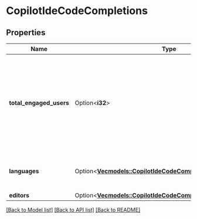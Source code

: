 # CopilotIdeCodeCompletions

## Properties

Name | Type | Description | Notes
------------ | ------------- | ------------- | -------------
**total_engaged_users** | Option<**i32**> | Number of users who accepted at least one Copilot code suggestion, across all active editors. Includes both full and partial acceptances. | [optional]
**languages** | Option<[**Vec<models::CopilotIdeCodeCompletionsLanguagesInner>**](copilot_ide_code_completions_languages_inner.md)> | Code completion metrics for active languages. | [optional]
**editors** | Option<[**Vec<models::CopilotIdeCodeCompletionsEditorsInner>**](copilot_ide_code_completions_editors_inner.md)> |  | [optional]

[[Back to Model list]](../README.md#documentation-for-models) [[Back to API list]](../README.md#documentation-for-api-endpoints) [[Back to README]](../README.md)


